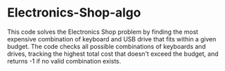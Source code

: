# Electronics-Shop-algo
This code solves the Electronics Shop problem by finding the most expensive combination of keyboard and USB drive that fits within a given budget. The code checks all possible combinations of keyboards and drives, tracking the highest total cost that doesn't exceed the budget, and returns -1 if no valid combination exists.
